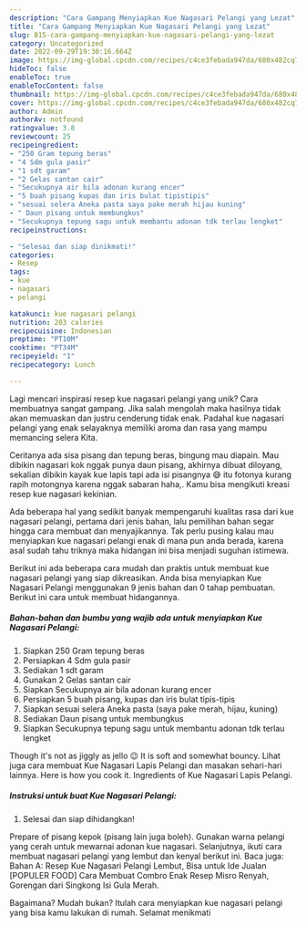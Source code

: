 ```yaml
---
description: "Cara Gampang Menyiapkan Kue Nagasari Pelangi yang Lezat"
title: "Cara Gampang Menyiapkan Kue Nagasari Pelangi yang Lezat"
slug: 815-cara-gampang-menyiapkan-kue-nagasari-pelangi-yang-lezat
category: Uncategorized
date: 2022-09-29T19:30:16.664Z
image: https://img-global.cpcdn.com/recipes/c4ce3febada947da/680x482cq70/kue-nagasari-pelangi-foto-resep-utama.jpg
hideToc: false
enableToc: true
enableTocContent: false
thumbnail: https://img-global.cpcdn.com/recipes/c4ce3febada947da/680x482cq70/kue-nagasari-pelangi-foto-resep-utama.jpg
cover: https://img-global.cpcdn.com/recipes/c4ce3febada947da/680x482cq70/kue-nagasari-pelangi-foto-resep-utama.jpg
author: Admin
authorAv: notfound
ratingvalue: 3.8
reviewcount: 25
recipeingredient:
- "250 Gram tepung beras"
- "4 Sdm gula pasir"
- "1 sdt garam"
- "2 Gelas santan cair"
- "Secukupnya air bila adonan kurang encer"
- "5 buah pisang kupas dan iris bulat tipistipis"
- "sesuai selera Aneka pasta saya pake merah hijau kuning"
- " Daun pisang untuk membungkus"
- "Secukupnya tepung sagu untuk membantu adonan tdk terlau lengket"
recipeinstructions:

- "Selesai dan siap dinikmati!"
categories:
- Resep
tags:
- kue
- nagasari
- pelangi

katakunci: kue nagasari pelangi 
nutrition: 203 calories
recipecuisine: Indonesian
preptime: "PT10M"
cooktime: "PT34M"
recipeyield: "1"
recipecategory: Lunch

---
```





Lagi mencari inspirasi resep kue nagasari pelangi yang unik? Cara membuatnya sangat gampang. Jika salah mengolah maka hasilnya tidak akan memuaskan dan justru cenderung tidak enak. Padahal kue nagasari pelangi yang enak selayaknya memiliki aroma dan rasa yang mampu memancing selera Kita.





Ceritanya ada sisa pisang dan tepung beras, bingung mau diapain. Mau dibikin nagasari kok nggak punya daun pisang, akhirnya dibuat diloyang, sekalian dibikin kayak kue lapis tapi ada isi pisangnya 😅 itu fotonya kurang rapih motongnya karena nggak sabaran haha,. Kamu bisa mengikuti kreasi resep kue nagasari kekinian.

Ada beberapa hal yang sedikit banyak mempengaruhi kualitas rasa dari kue nagasari pelangi, pertama dari jenis bahan, lalu pemilihan bahan segar hingga cara membuat dan menyajikannya. Tak perlu pusing kalau mau menyiapkan kue nagasari pelangi enak di mana pun anda berada, karena asal sudah tahu triknya maka hidangan ini bisa menjadi suguhan istimewa.






Berikut ini ada beberapa cara mudah dan praktis untuk membuat kue nagasari pelangi yang siap dikreasikan. Anda bisa menyiapkan Kue Nagasari Pelangi menggunakan 9 jenis bahan dan 0 tahap pembuatan. Berikut ini cara untuk membuat hidangannya.

<!--inarticleads1-->

##### Bahan-bahan dan bumbu yang wajib ada untuk menyiapkan Kue Nagasari Pelangi:

1. Siapkan 250 Gram tepung beras
1. Persiapkan 4 Sdm gula pasir
1. Sediakan 1 sdt garam
1. Gunakan 2 Gelas santan cair
1. Siapkan Secukupnya air bila adonan kurang encer
1. Persiapkan 5 buah pisang, kupas dan iris bulat tipis-tipis
1. Siapkan sesuai selera Aneka pasta (saya pake merah, hijau, kuning)
1. Sediakan  Daun pisang untuk membungkus
1. Siapkan Secukupnya tepung sagu untuk membantu adonan tdk terlau lengket


Though it&#39;s not as jiggly as jello 😉 It is soft and somewhat bouncy. Lihat juga cara membuat Kue Nagasari Lapis Pelangi dan masakan sehari-hari lainnya. Here is how you cook it. Ingredients of Kue Nagasari Lapis Pelangi. 

<!--inarticleads2-->

##### Instruksi untuk buat Kue Nagasari Pelangi:


1. Selesai dan siap dihidangkan!

Prepare of pisang kepok (pisang lain juga boleh). Gunakan warna pelangi yang cerah untuk mewarnai adonan kue nagasari. Selanjutnya, ikuti cara membuat nagasari pelangi yang lembut dan kenyal berikut ini. Baca juga: Bahan A: Resep Kue Nagasari Pelangi Lembut, Bisa untuk Ide Jualan [POPULER FOOD] Cara Membuat Combro Enak Resep Misro Renyah, Gorengan dari Singkong Isi Gula Merah. 

Bagaimana? Mudah bukan? Itulah cara menyiapkan kue nagasari pelangi yang bisa kamu lakukan di rumah. Selamat menikmati
